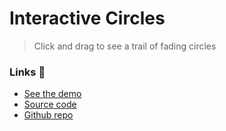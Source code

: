 # Interactive Circles

> Click and drag to see a trail of fading circles

### Links 🔗
- [See the demo](https://js-interactive-mousemove-trail.rolandjlevy.repl.co)
- [Source code](https://replit.com/@RolandJLevy/js-interactive-mousemove-trail)
- [Github repo](https://github.com/rolandjlevy/js-interactive-poems)
